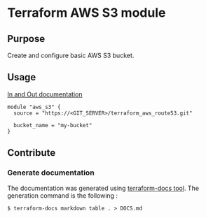 # Terraform AWS S3 module

## Purpose

Create and configure basic AWS S3 bucket.

## Usage

[In and Out documentation](./DOCS.md)

```
module "aws_s3" {
  source = "https://<GIT_SERVER>/terraform_aws_route53.git"

  bucket_name = "my-bucket"
}
```

## Contribute

### Generate documentation

The documentation was generated using [terraform-docs tool](https://github.com/terraform-docs/terraform-docs).
The generation command is the following :

```
$ terraform-docs markdown table . > DOCS.md
```